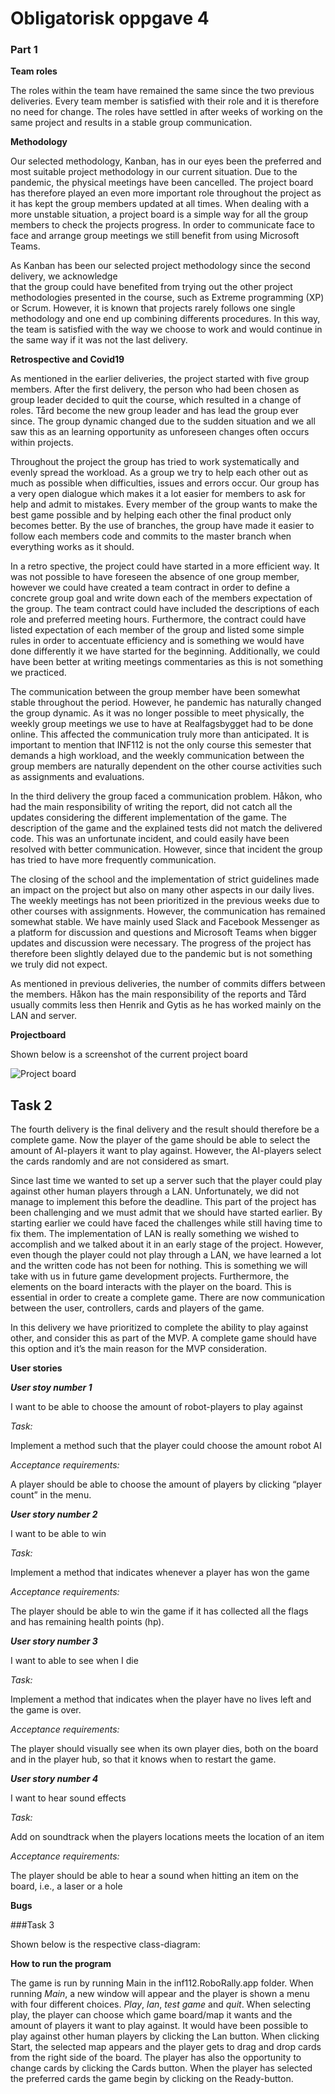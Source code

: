 # Obligatorisk oppgave 4

### Part 1
**Team roles**

The roles within the team have remained the same since the two previous deliveries. 
Every team member is satisfied with their role and it is therefore no need for change. 
The roles have settled in after weeks of working on the same project and results in a stable 
group communication.

**Methodology**

Our selected methodology, Kanban, has in our eyes been the preferred and most suitable project 
methodology in our current situation. Due to the pandemic, the physical meetings have been cancelled. 
The project board has therefore played an even more important role throughout the project as it has 
kept the group members updated at all times. When dealing with a more unstable situation, a project 
board is a simple way for all the group members to check the projects progress. In order to communicate 
face to face and arrange group meetings we still benefit from using Microsoft Teams. 

As Kanban has been our selected project methodology since the second delivery, we acknowledge  
that the group could have benefited from trying out the other project methodologies presented in 
the course, such as Extreme programming (XP) or Scrum. However, it is known that projects rarely 
follows one single methodology and one end up combining differents procedures. In this way, the 
team is satisfied with the way we choose to work and would continue in the same way if it was not 
the last delivery. 

**Retrospective and Covid19**

As mentioned in the earlier deliveries, the project started with five group members. 
After the first delivery, the person who had been chosen as group leader decided to quit 
the course, which resulted in a change of roles. Tård become the new group leader and has 
lead the group ever since. The group dynamic changed due to the sudden situation and we all 
saw this as an learning opportunity as unforeseen changes often occurs within projects. 

Throughout the project the group has tried to work systematically and evenly spread the workload. 
As a group we try to help each other out as much as possible when difficulties, issues and errors 
occur. Our group has a very open dialogue which makes it a lot easier for members to ask for help 
and admit to mistakes. Every member of the group wants to make the best game possible and by helping
 each other the final product only becomes better. By the use of branches, the group have made it 
 easier to follow each members code and commits to the master branch when everything works as it should.
 
In a retro spective, the project could have started in a more efficient way. It was not possible to 
have foreseen the absence of one group member, however we could have created a team contract in order
 to define a concrete group goal and write down each of the members expectation of the group. The team
  contract could have included the descriptions of each role and preferred meeting hours. Furthermore,
   the contract could have listed expectation of each member of the group and listed some simple rules
    in order to accentuate efficiency and is something we would have done differently it we have started
     for the beginning. Additionally, we could have been better at writing meetings commentaries as this
      is not something we practiced.   

The communication between the group member have been somewhat stable throughout the period. However, 
he pandemic has naturally changed the group dynamic. As it was no longer possible to meet physically, 
the weekly group meetings we use to have at Realfagsbygget had to be done online. This affected the 
communication truly more than anticipated. It is important to mention that INF112 is not the only course 
this semester that demands a high workload, and the weekly communication between the group members are 
naturally dependent on the other course activities such as assignments and evaluations. 

In the third delivery the group faced a communication problem. Håkon, who had the main responsibility of 
writing the report, did not catch all the updates considering the different implementation of the game. 
The description of the game and the explained tests did not match the delivered code. This was an 
unfortunate incident, and could easily have been resolved with better communication. However, since 
that incident the group has tried to have more frequently communication.

The closing of the school and the implementation of strict guidelines made an impact on the project 
but also on many other aspects in our daily lives. The weekly meetings has not been prioritized in
 the previous weeks due to other courses with assignments. However, the communication has remained 
 somewhat stable. We have mainly used Slack and Facebook Messenger as a platform for discussion and 
 questions and Microsoft Teams when bigger updates and discussion were necessary. The progress of the 
 project has therefore been slightly delayed due to the pandemic but is not something we truly did not expect. 
 
As mentioned in previous deliveries, the number of commits differs between the members. Håkon has the main 
responsibility of the reports and Tård usually commits less then Henrik and Gytis as he has worked mainly
 on the LAN and server. 
 
**Projectboard**

Shown below is a screenshot of the current project board

![Project board](https://github.com/inf112-v20/DVD-Project-Blue/blob/master/deliverables/UML/ProjectBoardOblig4.PNG?raw=true)

## Task 2
The fourth delivery is the final delivery and the result should therefore be a complete game. Now the player 
of the game should be able to select the amount of AI-players it want to play against. However, the AI-players 
select the cards randomly and are not considered as smart.

Since last time we wanted to set up a server such that the player could play against other human players 
through a LAN. Unfortunately, we did not manage to implement this before the deadline. This part of the 
project has been challenging and we must admit that we should have started earlier. By starting earlier we 
could have faced the challenges while still having time to fix them. The implementation of LAN is really 
something we wished to accomplish and we talked about it in an early stage of the project. However,  even 
though the player could not play through a LAN, we have learned a lot and the written code has not been for 
nothing. This is something we will take with us in future game development projects. Furthermore, the elements 
on the board interacts with the player on the board. This is essential in order to create a complete game. There
 are now communication between the user, controllers, cards and players of the game. 
 
 In this delivery we have prioritized to complete the ability to play against other, and consider this as part 
 of the MVP. A complete game should have this option and it’s the main reason for the MVP consideration.
 
 **User stories**
 
 **_User stoy number 1_**
 
 I want to be able to choose the amount of robot-players to play against
 
 _Task:_
 
 Implement a method such that the player could choose the amount robot AI
 
 _Acceptance requirements:_
 
 A player should be able to choose the amount of players by clicking “player count” in the menu. 
 
 **_User story number 2_**
 
  I want to be able to win
  
 _Task:_
 
  Implement a method that indicates whenever a player has won the game
  
 _Acceptance requirements:_
 
 The player should be able to win the game if it has collected all the flags and has remaining health points (hp). 
 
 **_User story number 3_**
 
 I want to able to see when I die
 
 _Task:_
 
 Implement a method that indicates when the player have no lives left and the game is over.
 
 _Acceptance requirements:_
 
 The player should visually see when its own player dies, both on the board and in the player hub, 
 so that it knows when to restart the game.
 
 **_User story number 4_**
 
  I want to hear sound effects
  
 _Task:_
 
 Add on soundtrack when the players locations meets the location of an item
 
 _Acceptance requirements:_
 
 The player should be able to hear a sound when hitting an item on the board, i.e., a laser or a hole 
 
 **Bugs**
 
 ###Task 3
 
 Shown below is the respective class-diagram:
 
 **How to run the program**
 
 The game is run by running Main in the inf112.RoboRally.app folder. When running _Main_, 
 a new window will appear and the player is shown a menu with four different choices. 
 _Play_, _lan_, _test game_ and _quit_. When selecting play, the player can choose which game 
 board/map it wants and the amount of players it want to play against. It would have 
 been possible to play against other human players by clicking the Lan button. When 
 clicking Start, the selected map appears and the player gets to drag and drop cards 
 from the right side of the board. The player has also the opportunity to change cards 
 by clicking the Cards button. When the player has selected the preferred cards the game
  begin by clicking on the Ready-button. 